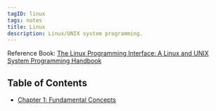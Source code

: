 ```yaml
---
tagID: linux
tags: notes
title: Linux
description: Linux/UNIX system programming.
---
```


Reference Book: [The Linux Programming Interface: A Linux and UNIX System Programming Handbook](https://a.co/d/2dPSnti)

## Table of Contents

- [Chapter 1: Fundamental Concepts](./1-FundamentalConcepts)
